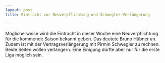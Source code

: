 ```yaml
---
layout: post
title: Eintracht vor Neuverpflichtung und Schwegler-Verlängerung

---
```


Möglicherweise wird die Eintracht in dieser Woche eine Neuverpflichtung für die kommende Saison bekannt geben. Das deutete Bruno Hübner an. Zudem ist mit der Vertragsverlängerung mit Pirmin Schwegler zu rechnen. Beide Seiten wollen verlängern. Eine Einigung dürfte aber nur für die erste Liga möglich sein.


